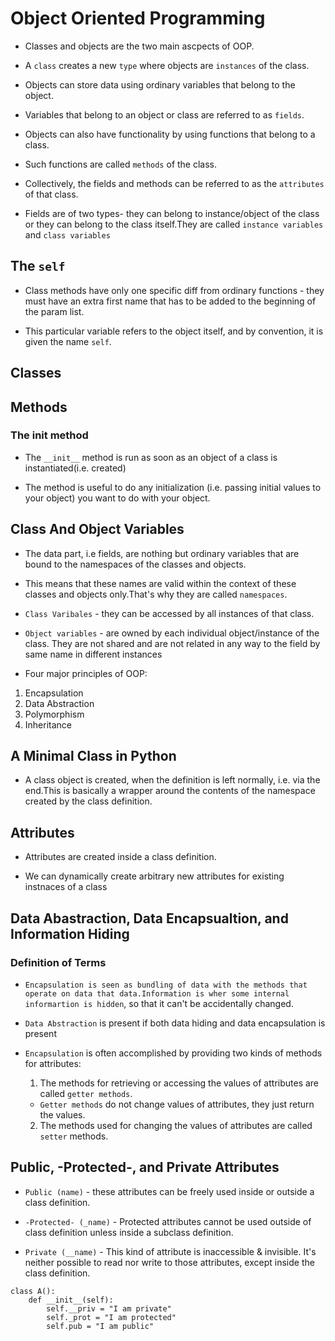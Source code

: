 # Object Oriented Programming

* Classes and objects are the two main ascpects of OOP.

* A `class` creates a new `type` where objects are `instances` of the class.

* Objects can store data using ordinary variables that belong to the object.

* Variables that belong to an object or class are referred to as `fields`.

* Objects can also have functionality by using functions that belong to a class.

* Such functions are called `methods` of the class.

* Collectively, the fields and methods can be referred to as the `attributes`
of that class.

* Fields are of two types- they can belong to instance/object of the class or they
can belong to the class itself.They are called `instance variables` and `class variables`


## The `self`

* Class methods have only one specific diff from ordinary functions - they must
have an extra first name that has to be added to the beginning of the param
list.

* This particular variable refers to the object itself, and by convention, it is
given the name `self`.

## Classes

## Methods

###  The __init__ method

* The `__init__` method is run as soon as an object of a class is instantiated(i.e. created)

* The method is useful to do any initialization (i.e. passing initial values to your object)
you want to do with your object.

## Class And Object Variables

* The data part, i.e fields, are nothing but ordinary variables that are 
bound to the namespaces of the classes and objects.

* This means that these names are valid within the context of these classes and
objects only.That's why they are called `namespaces`.

* `Class Varibales` - they can be accessed by all instances of that class.

* `Object variables` - are owned by each individual object/instance of the class.
They are not shared and are not related in any way to the field by same name
in different instances

* Four major principles of OOP:
1. Encapsulation
2. Data Abstraction
3. Polymorphism
4. Inheritance

## A Minimal Class in Python

* A class object is created, when the definition is left normally, i.e. via
the end.This is basically a wrapper around the contents of the namespace
created by the class definition.

## Attributes

* Attributes are created inside a class definition.

* We can dynamically create arbitrary new attributes for existing instnaces
of a class

## Data Abastraction, Data Encapsualtion, and Information Hiding

### Definition of Terms

* `Encapsulation is seen as bundling of data with the methods that operate on data
that data.Information is wher some internal informartion is hidden`, so that
it can't be accidentally changed.

* `Data Abstraction` is present if both data hiding and data encapsulation
is present

* `Encapsulation`  is often accomplished by providing two kinds of methods
for attributes:
    1. The methods for retrieving or accessing the values of attributes are
        called `getter methods`.
    * `Getter methods` do not change values of attributes, they just return
        the values.
    2. The methods used for changing the values of attributes are called
        `setter` methods.

## Public, -Protected-, and Private Attributes

* `Public (name)` - these attributes can be freely used inside or outside a class
definition.

* `-Protected- (_name)` - Protected attributes cannot be used outside of class definition
unless inside a subclass definition.

* `Private (__name)` - This kind of attribute is inaccessible & invisible.
It's neither possible to read nor write to those attributes, except inside
the class definition. 

```
class A():
    def __init__(self):
        self.__priv = "I am private"
        self._prot = "I am protected"
        self.pub = "I am public"
```
